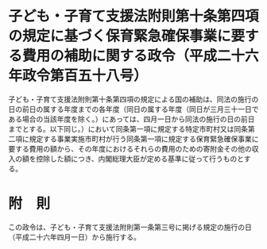 # 子ども・子育て支援法附則第十条第四項の規定に基づく保育緊急確保事業に要する費用の補助に関する政令（平成二十六年政令第百五十八号）
子ども・子育て支援法附則第十条第四項の規定による国の補助は、同法の施行の日の前日の属する年度までの各年度（同日の属する年度（同日が三月三十一日である場合の当該年度を除く。）にあっては、四月一日から同法の施行の日の前日までとする。以下同じ。）において同条第一項に規定する特定市町村又は同条第二項に規定する事業実施市町村が行う同条第一項に規定する保育緊急確保事業に要する費用の額から、その年度におけるそれらの費用のための寄附金その他の収入の額を控除した額につき、内閣総理大臣が定める基準に従って行うものとする。
# 附　則
この政令は、子ども・子育て支援法附則第一条第三号に掲げる規定の施行の日（平成二十六年四月一日）から施行する。

